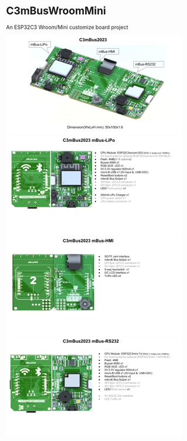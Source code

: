 # C3mBusWroomMini
An ESP32C3 Wroom/Mini customize board project

  <img src="Hardware/C3mBus2023wroomN4.png" width=480>
  <img src="Hardware/C3mBus2023wroomN4LiPo.png" width=480>
  <img src="Hardware/C3mBus2023wroomN4HMI.png" width=480>
  <img src="Hardware/C3mBus2023wroomN4Mini.png" width=480>
  
